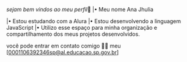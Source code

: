 *sejam bem vindos ao meu perfil*💛
|• Meu nome Ana Jhulia 

|• Estou estudando com a Alura
|• Estou desenvolvendo a linguagem JavaScript
|• Utilizo esse espaço para minha organização e compartilhamento dos meus projetos desenvolvidos.

você pode entrar em contato comigo 🌻💛
meu 
[0001106392346sp@al.educacao.sp.gov.br]
